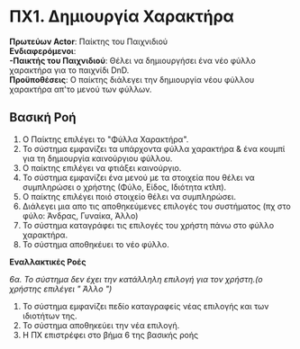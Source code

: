 # ΠΧ1. Δημιουργία Χαρακτήρα

**Πρωτεύων Actor**: Παίκτης του Παιχνιδιού  
**Ενδιαφερόμενοι**:\
**-Παικτής του Παιχνιδιού**: Θέλει να δημιουργήσει ένα νέο φύλλο χαρακτήρα για το παιχνίδι DnD.  
**Προϋποθέσεις**: Ο παίκτης διάλεγει την δημιουργία νέου φύλλου χαρακτήρα απ'το μενού των φύλλων.  

## Βασική Ροή


1. Ο Παίκτης επιλέγει το "Φύλλα Χαρακτήρα".
2. Το σύστημα εμφανίζει τα υπάρχοντα φύλλα χαρακτήρα & ένα κουμπί για τη δημιουργία καινούργιου φύλλου.
3. Ο παίκτης επιλέγει να φτιάξει καινούργιο.
4. Το σύστημα εμφανίζει ένα μενού με τα στοιχεία που θέλει να συμπληρώσει ο χρήστης (Φύλο, Είδος, Ιδιότητα κτλπ).
5. Ο παίκτης επιλέγει ποιό στοιχείο θέλει να συμπληρώσει.
6. Διάλεγει μια απο τις αποθηκεύμενες επιλογές του συστήματος (πχ στο φύλο: Άνδρας, Γυναίκα, Άλλο)
7. Το σύστημα καταγράφει τις επιλογές του χρήστη πάνω στο φύλλο χαρακτήρα.
8. Το σύστημα αποθηκέυει το νέο φύλλο.

**Εναλλακτικές Ροές**

*6α. Το σύστημα δεν έχει την κατάλληλη επιλογή για τον χρήστη.(ο χρήστης επιλέγει " Άλλο ")*  
1. Το σύστημα εμφανίζει πεδίο καταγραφείς νέας επιλογής και των ιδιοτήτων της.
2. Το σύστημα αποθηκεύει την νέα επιλογή.
3. Η ΠΧ επιστρέφει στο βήμα 6 της βασικής ροής
